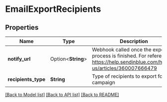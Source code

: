 # EmailExportRecipients

## Properties

Name | Type | Description | Notes
------------ | ------------- | ------------- | -------------
**notify_url** | Option<**String**> | Webhook called once the export process is finished. For reference, https://help.sendinblue.com/hc/en-us/articles/360007666479 | [optional]
**recipients_type** | **String** | Type of recipients to export for a campaign | 

[[Back to Model list]](../README.md#documentation-for-models) [[Back to API list]](../README.md#documentation-for-api-endpoints) [[Back to README]](../README.md)


